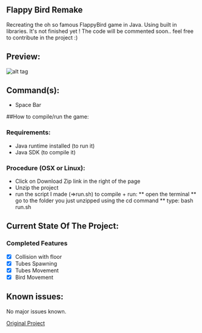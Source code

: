 ## Flappy Bird Remake

Recreating the oh so famous FlappyBird game in Java.
Using built in libraries. 
It's not finished yet !
The code will be commented soon.. feel free to contribute in the project :)

## Preview:

![alt tag](http://i.imgur.com/HR8As8G.jpg)

## Command(s):
* Space Bar

##How to compile/run the game:

### Requirements:
* Java runtime installed (to run it)
* Java SDK (to compile it)

### Procedure (OSX or Linux):
* Click on Download Zip link in the right of the page
* Unzip the project
* run the script I made (=>run.sh) to compile + run:
** open the terminal
** go to the folder you just unzipped using the cd command
** type: bash run.sh

## Current State Of The Project:

### Completed Features
- [x] Collision with floor
- [x] Tubes Spawning
- [x] Tubes Movement
- [x] Bird Movement

## Known issues:
No major issues known.





[Original Project](https://github.com/stronglink/FlappyBird)
